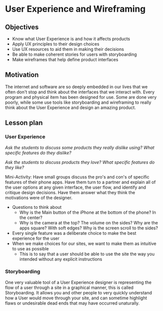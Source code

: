 # User Experience and Wireframing

## Objectives

+ Know what User Experience is and how it affects products
+ Apply UX principles to their design choices
+ Use UX resources to aid them in making their decisions
+ Be able to make coherent stories for users with storyboarding
+ Make wireframes that help define product interfaces

## Motivation

The internet and software are so deeply embedded in our lives that we often don't stop and think about the interfaces that we interact with. Every program and physical item has been designed for use. Some are done very poorly, while some use tools like storyboarding and wireframing to really think about the User Experience and design an amazing product.

## Lesson plan

### User Experience

*Ask the students to discuss some products they really dislike using? What specific features do they dislike?*

*Ask the students to discuss products they love? What specific features do they like?*

Mini-Activity: Have small groups discuss the pro's and con's of specific features of their phone apps. Have them turn to a partner and explain all of the user options at any given interface, the user flow, and identify and critique design decisions.  Have them answer what they think the motivations were of the designer.

+ Questions to think about
	* Why is the Main button of the iPhone at the bottom of the phone? In the center?
	* Why is the camera at the top?  The volume on the sides?  Why are the apps square?  With soft edges?  Why is the screen scroll to the sides? 
+ Every single feature was a deliberate choice to make the best experience for the user
+ When we make choices for our sites, we want to make them as intuitive to use as possible
	* This is to say that a user should be able to use the site the way you intended without any explicit instructions

### Storyboarding

One very valuable tool of a User Experience designer is representing the flow of a user through a site in a graphical manner, this is called Storyboarding. It allows you and other people to very quickly understand how a User would move through your site, and can sometime highlight flaws or undesirable dead ends that may have occurred unaturally.